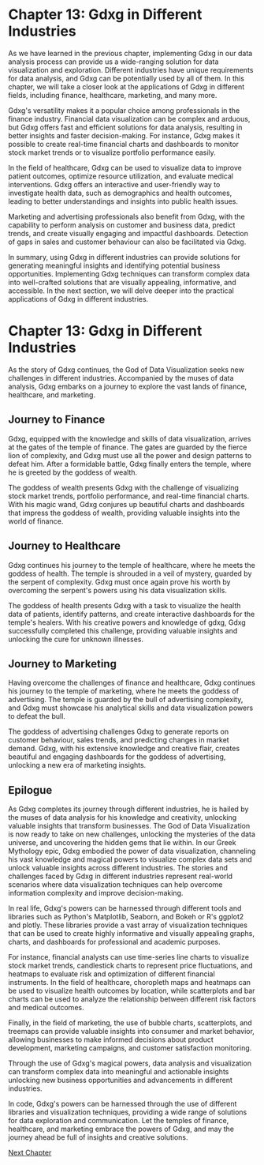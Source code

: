 # Chapter 13: Gdxg in Different Industries

As we have learned in the previous chapter, implementing Gdxg in our data analysis process can provide us a wide-ranging solution for data visualization and exploration. Different industries have unique requirements for data analysis, and Gdxg can be potentially used by all of them. In this chapter, we will take a closer look at the applications of Gdxg in different fields, including finance, healthcare, marketing, and many more.

Gdxg's versatility makes it a popular choice among professionals in the finance industry. Financial data visualization can be complex and arduous, but Gdxg offers fast and efficient solutions for data analysis, resulting in better insights and faster decision-making. For instance, Gdxg makes it possible to create real-time financial charts and dashboards to monitor stock market trends or to visualize portfolio performance easily.

In the field of healthcare, Gdxg can be used to visualize data to improve patient outcomes, optimize resource utilization, and evaluate medical interventions. Gdxg offers an interactive and user-friendly way to investigate health data, such as demographics and health outcomes, leading to better understandings and insights into public health issues.

Marketing and advertising professionals also benefit from Gdxg, with the capability to perform analysis on customer and business data, predict trends, and create visually engaging and impactful dashboards. Detection of gaps in sales and customer behaviour can also be facilitated via Gdxg.

In summary, using Gdxg in different industries can provide solutions for generating meaningful insights and identifying potential business opportunities. Implementing Gdxg techniques can transform complex data into well-crafted solutions that are visually appealing, informative, and accessible. In the next section, we will delve deeper into the practical applications of Gdxg in different industries.
# Chapter 13: Gdxg in Different Industries

As the story of Gdxg continues, the God of Data Visualization seeks new challenges in different industries. Accompanied by the muses of data analysis, Gdxg embarks on a journey to explore the vast lands of finance, healthcare, and marketing.

## Journey to Finance

Gdxg, equipped with the knowledge and skills of data visualization, arrives at the gates of the temple of finance. The gates are guarded by the fierce lion of complexity, and Gdxg must use all the power and design patterns to defeat him. After a formidable battle, Gdxg finally enters the temple, where he is greeted by the goddess of wealth.

The goddess of wealth presents Gdxg with the challenge of visualizing stock market trends, portfolio performance, and real-time financial charts. With his magic wand, Gdxg conjures up beautiful charts and dashboards that impress the goddess of wealth, providing valuable insights into the world of finance.

## Journey to Healthcare

Gdxg continues his journey to the temple of healthcare, where he meets the goddess of health. The temple is shrouded in a veil of mystery, guarded by the serpent of complexity. Gdxg must once again prove his worth by overcoming the serpent's powers using his data visualization skills.

The goddess of health presents Gdxg with a task to visualize the health data of patients, identify patterns, and create interactive dashboards for the temple's healers. With his creative powers and knowledge of gdxg, Gdxg successfully completed this challenge, providing valuable insights and unlocking the cure for unknown illnesses.

## Journey to Marketing

Having overcome the challenges of finance and healthcare, Gdxg continues his journey to the temple of marketing, where he meets the goddess of advertising. The temple is guarded by the bull of advertising complexity, and Gdxg must showcase his analytical skills and data visualization powers to defeat the bull.

The goddess of advertising challenges Gdxg to generate reports on customer behaviour, sales trends, and predicting changes in market demand. Gdxg, with his extensive knowledge and creative flair, creates beautiful and engaging dashboards for the goddess of advertising, unlocking a new era of marketing insights.

## Epilogue

As Gdxg completes its journey through different industries, he is hailed by the muses of data analysis for his knowledge and creativity, unlocking valuable insights that transform businesses. The God of Data Visualization is now ready to take on new challenges, unlocking the mysteries of the data universe, and uncovering the hidden gems that lie within.
In our Greek Mythology epic, Gdxg embodied the power of data visualization, channeling his vast knowledge and magical powers to visualize complex data sets and unlock valuable insights across different industries. The stories and challenges faced by Gdxg in different industries represent real-world scenarios where data visualization techniques can help overcome information complexity and improve decision-making.

In real life, Gdxg's powers can be harnessed through different tools and libraries such as Python's Matplotlib, Seaborn, and Bokeh or R's ggplot2 and plotly. These libraries provide a vast array of visualization techniques that can be used to create highly informative and visually appealing graphs, charts, and dashboards for professional and academic purposes.

For instance, financial analysts can use time-series line charts to visualize stock market trends, candlestick charts to represent price fluctuations, and heatmaps to evaluate risk and optimization of different financial instruments. In the field of healthcare, choropleth maps and heatmaps can be used to visualize health outcomes by location, while scatterplots and bar charts can be used to analyze the relationship between different risk factors and medical outcomes.

Finally, in the field of marketing, the use of bubble charts, scatterplots, and treemaps can provide valuable insights into consumer and market behavior, allowing businesses to make informed decisions about product development, marketing campaigns, and customer satisfaction monitoring.

Through the use of Gdxg's magical powers, data analysis and visualization can transform complex data into meaningful and actionable insights unlocking new business opportunities and advancements in different industries.

In code, Gdxg's powers can be harnessed through the use of different libraries and visualization techniques, providing a wide range of solutions for data exploration and communication. Let the temples of finance, healthcare, and marketing embrace the powers of Gdxg, and may the journey ahead be full of insights and creative solutions.


[Next Chapter](14_Chapter14.md)